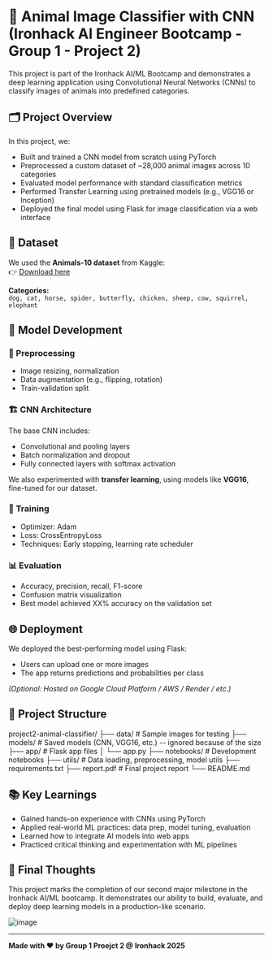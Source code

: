 # 🧠 Animal Image Classifier with CNN (Ironhack AI Engineer Bootcamp - Group 1 - Project 2)

This project is part of the Ironhack AI/ML Bootcamp and demonstrates a deep learning application using Convolutional Neural Networks (CNNs) to classify images of animals into predefined categories.

## 🗂 Project Overview

In this project, we:

- Built and trained a CNN model from scratch using PyTorch
- Preprocessed a custom dataset of ~28,000 animal images across 10 categories
- Evaluated model performance with standard classification metrics
- Performed Transfer Learning using pretrained models (e.g., VGG16 or Inception)
- Deployed the final model using Flask for image classification via a web interface

## 📁 Dataset

We used the **Animals-10 dataset** from Kaggle:  
👉 [Download here](https://www.kaggle.com/datasets/alessiocorrado99/animals10/data)

**Categories:**  
`dog, cat, horse, spider, butterfly, chicken, sheep, cow, squirrel, elephant`

## 🧪 Model Development

### 🔧 Preprocessing

- Image resizing, normalization
- Data augmentation (e.g., flipping, rotation)
- Train-validation split

### 🏗 CNN Architecture

The base CNN includes:

- Convolutional and pooling layers
- Batch normalization and dropout
- Fully connected layers with softmax activation

We also experimented with **transfer learning**, using models like **VGG16**, fine-tuned for our dataset.

### 🧠 Training

- Optimizer: Adam
- Loss: CrossEntropyLoss
- Techniques: Early stopping, learning rate scheduler

### 📊 Evaluation

- Accuracy, precision, recall, F1-score
- Confusion matrix visualization
- Best model achieved XX% accuracy on the validation set

## 🌐 Deployment

We deployed the best-performing model using Flask:

- Users can upload one or more images
- The app returns predictions and probabilities per class

_(Optional: Hosted on Google Cloud Platform / AWS / Render / etc.)_

## 📄 Project Structure

project2-animal-classifier/
├── data/              # Sample images for testing
├── models/            # Saved models (CNN, VGG16, etc.) -- ignored because of the size
├── app/               # Flask app files
│   └── app.py
├── notebooks/         # Development notebooks
├── utils/             # Data loading, preprocessing, model utils
├── requirements.txt
├── report.pdf         # Final project report
└── README.md


## 📚 Key Learnings

- Gained hands-on experience with CNNs using PyTorch
- Applied real-world ML practices: data prep, model tuning, evaluation
- Learned how to integrate AI models into web apps
- Practiced critical thinking and experimentation with ML pipelines

## 🏁 Final Thoughts

This project marks the completion of our second major milestone in the Ironhack AI/ML bootcamp. It demonstrates our ability to build, evaluate, and deploy deep learning models in a production-like scenario.

![image](https://github.com/user-attachments/assets/8b6c2b3f-7ce2-4165-ab34-da0238aafb43)


---

**Made with ❤️ by Group 1 Proejct 2 @ Ironhack 2025**

